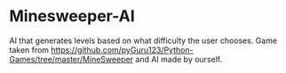 # Minesweeper-AI
AI that generates levels based on what difficulty the user chooses. Game taken from https://github.com/pyGuru123/Python-Games/tree/master/MineSweeper and AI made by ourself. 
